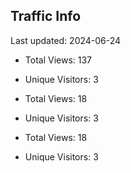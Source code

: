 ## Traffic Info
Last updated: 2024-06-24

* Total Views: 137
* Unique Visitors: 3

* Total Views: 18
* Unique Visitors: 3

* Total Views: 18
* Unique Visitors: 3
